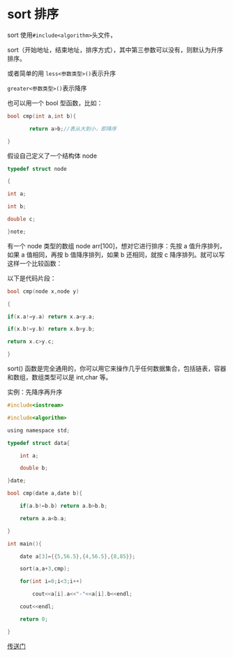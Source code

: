 # sort 排序


sort 使用`#include<algorithm>`头文件，

sort（开始地址，结束地址，排序方式），其中第三参数可以没有，则默认为升序排序。

或者简单的用
`less<参数类型>()`表示升序

`greater<参数类型>()`表示降序

也可以用一个 bool 型函数，比如：
```cpp
bool cmp(int a,int b){

       return a>b;//表从大到小，即降序

}
```

假设自己定义了一个结构体 node
```cpp
typedef struct node

{

int a;

int b;

double c;

}note;
```

有一个 node 类型的数组 node arr[100]，想对它进行排序：先按 a 值升序排列，如果 a 值相同，再按 b 值降序排列，如果 b 还相同，就按 c 降序排列。就可以写这样一个比较函数：

以下是代码片段：
```cpp
bool cmp(node x,node y)

{

if(x.a!=y.a) return x.a<y.a;

if(x.b!=y.b) return x.b>y.b;

return x.c>y.c;

}
```

sort() 函数是完全通用的，你可以用它来操作几乎任何数据集合，包括链表，容器和数组，数组类型可以是 int,char 等。

实例：先降序再升序
```c
#include<iostream>

#include<algorithm>

using namespace std;

typedef struct data{

    int a;

    double b;

}date;

bool cmp(date a,date b){

    if(a.b!=b.b) return a.b>b.b;

    return a.a<b.a;

}

int main(){

    date a[3]={{5,56.5},{4,56.5},{8,85}};

    sort(a,a+3,cmp);

    for(int i=0;i<3;i++)

        cout<<a[i].a<<"-"<<a[i].b<<endl;

    cout<<endl;

    return 0;

}
```
[传送门](https://weibo.com/ttarticle/p/show?id=2309404237869425234111&mod=zwenzhang)
